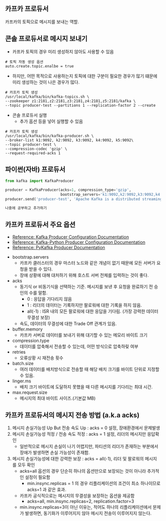 카프카 프로듀서
---
카프카의 토픽으로 메시지를 보내는 역할. 


콘솔 프로듀서로 메시지 보내기
--- 
- 카프카 토픽의 경우 미리 생성하지 않아도 사용할 수 있음
```shell script
# 토픽 자동 생성 옵션
auto.create.topic.enalbe = true
``` 
- 하지만, 어떤 목적으로 사용하는지 토픽에 대한 구분이 필요한 경우가 많기 떄문에 미리 생성하는 것이 나은 경우가 많다.

```shell script
# 카프카 토픽 생성
/usr/local/kafka/bin/kafka-topics.sh \
--zookeeper z1:2181,z2:2181,z3:2181,z4:2181,z5:2181/kafka \
--topic producer-test --partitions 1 --replication-factor 2 --create
```

- 콘솔 프로듀서 실행
    - 추가 옵션 등을 넣어 실행할 수 있음
```shell script
# 카프카 토픽 생성
/usr/local/kafka/bin/kafka-producer.sh \
--broker-list k1:9092, k2:9092, k3:9092, k4:9092, k5:9092\
--topic producer-test \
--compression-codec 'gzip' \
--request-required-acks 1
```

파이썬(자바) 프로듀서 
---

```python
from kafka import KafkaProducer

producer = KafkaProducer(acks=1, compression_type='gzip',
                         bootstrap_servers='k1:9092,k2:9092,k3:9092,k4:9092,k5:9092')
producer.send('producer-test', 'Apache Kafka is a distributed streaming platform')
```

```java
나중에 공부하고 추가하기
```

카프카 프로듀서 주요 옵션
---
* [Reference: Kafka Producer Configuration Documentation](https://kafka.apache.org/documentation/#producerconfigs)
* [Reference: Kafka-Python Producer Configuration Documentation](https://kafka-python.readthedocs.io/en/latest/apidoc/KafkaProducer.html)
* [Reference: PyKafka Producer Documentation](https://pykafka.readthedocs.io/en/latest/api/producer.html)
- bootstrap.servers 
    - 카프카 클러스터의 경우 마스터 노드와 같은 개념이 없기 때문에 모든 서버가 요청을 받을 수 있다. 
    - 장애 상황에 대해 대처하기 위해 호스트 서버 전체를 입력하는 것이 좋다.
- acks
    - 동기식 or 비동기식을 선택하는 기준. 메시지를 보낸 후 요청을 완료하기 전 승인의 수를 말함. 
        - 0 : 응답을 기다리지 않음
        - 1 : 리더의 데이터는 기록하지만 팔로워에 대한 기록을 하지 않음.
        - all(-1) : ISR 내의 모든 팔로워에 대한 응답을 기다림. (가장 강력한 데이터 무결성 보장)
    - 속도, 데이터의 무결성에 대한 Trade Off 관계가 있음.
- buffer.memory
    - 카프카 서버로 데이터를 보내기 위해 대기할 수 있는 메모리 바이트 크기
- compression.type 
    - 데이터를 압축해서 전송할 수 있는데, 어떤 방식으로 압축하맂 여부
- retries 
    - 오류상황 시 재전송 횟수
- batch.size 
    - 여러 데이터를 배치방식으로 전송할 때 해당 배치 크기를 바이트 단위로 지정할 수 있음. 
- linger.ms
    - 배치 크기 바이트에 도달하지 못했을 때 다른 메시지를 기다리는 최대 시간.
- max.request.size
    - 메시지의 최대 바이트 사이즈.(기본값 MB)
    
카프카 프로듀서의 메시지 전송 방법 (a.k.a acks) 
---
1. 메시지 손실가능성 Up But 전송 속도 Up : acks = 0 설정, 장애환경에서 문제발생
2. 메시지 손실가능성 적정 / 전송 속도 적정 : acks = 1 설정, 리더의 메시지만 응답확인
    - 일반적으로 메시지 손실이 나기 어렵지만, 파티션의 리더가 존재하는 부분에서 장애가 발생하면 손실 가능성이 존재함.
3. 메시지 손실가능성에 대한 강력한 보장 : acks = all(-1), 리더 및 팔로워의 메시지를 모두 확인
    - acks=all 옵션의 경우 단순히 하나의 옵션만으로 보장되는 것이 아니라 추가적인 설정이 필요함
        - min.insync.replicas = 1 의 경우 리플리케이션의 조건이 최소 하나이므로 acks=1 과 같은 효과.
    - 카프카 공식적으로는 메시지의 무결성을 보장하는 옵션을 제공함
        - acks=all, min.insync.replicas=2, replication.factor=3
    - min.insync.replicas=3이 아닌 이유는, 적어도 하나의 리플리케이션에서 문제가 발생하면, 동기화가 이루어지지 않아 메시지 전송이 이루어지지 않는다.
    